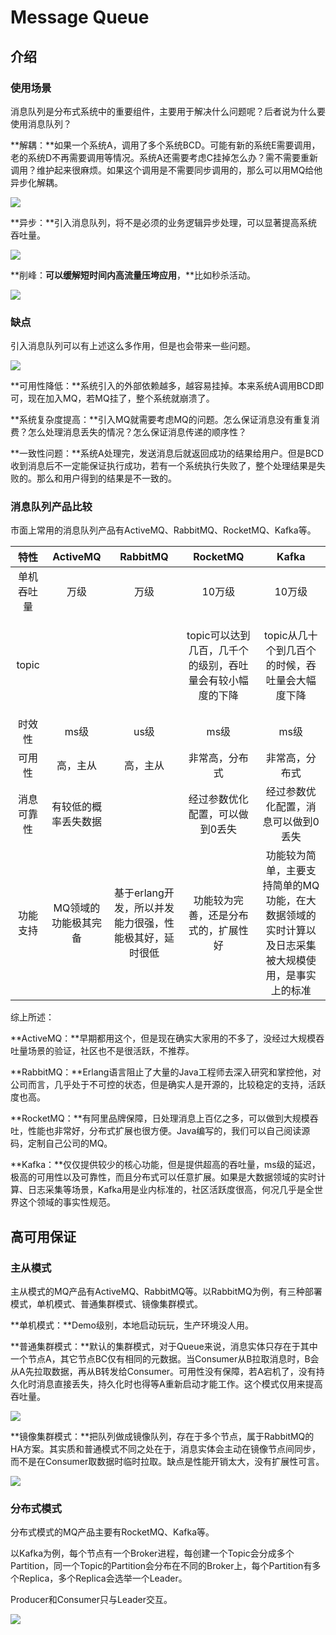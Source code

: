# Message Queue

## 介绍

### 使用场景

消息队列是分布式系统中的重要组件，主要用于解决什么问题呢？后者说为什么要使用消息队列？

**解耦：**如果一个系统A，调用了多个系统BCD。可能有新的系统E需要调用，老的系统D不再需要调用等情况。系统A还需要考虑C挂掉怎么办？需不需要重新调用？维护起来很麻烦。如果这个调用是不需要同步调用的，那么可以用MQ给他异步化解耦。

![](../.gitbook/assets/tu-pian%20%285%29.png)

**异步：**引入消息队列，将不是必须的业务逻辑异步处理，可以显著提高系统吞吐量。

![](../.gitbook/assets/tu-pian%20%283%29.png)

**削峰：**可以缓解短时间内高流量压垮应用**，**比如秒杀活动。

![](../.gitbook/assets/tu-pian%20%281%29.png)

### 缺点

引入消息队列可以有上述这么多作用，但是也会带来一些问题。

![](../.gitbook/assets/tu-pian%20%284%29.png)

**可用性降低：**系统引入的外部依赖越多，越容易挂掉。本来系统A调用BCD即可，现在加入MQ，若MQ挂了，整个系统就崩溃了。

**系统复杂度提高：**引入MQ就需要考虑MQ的问题。怎么保证消息没有重复消费？怎么处理消息丢失的情况？怎么保证消息传递的顺序性？

**一致性问题：**系统A处理完，发送消息后就返回成功的结果给用户。但是BCD收到消息后不一定能保证执行成功，若有一个系统执行失败了，整个处理结果是失败的。那么和用户得到的结果是不一致的。

### 消息队列产品比较

市面上常用的消息队列产品有ActiveMQ、RabbitMQ、RocketMQ、Kafka等。

<table>
  <thead>
    <tr>
      <th style="text-align:center">特性</th>
      <th style="text-align:center">ActiveMQ</th>
      <th style="text-align:center">RabbitMQ</th>
      <th style="text-align:center">RocketMQ</th>
      <th style="text-align:center">Kafka</th>
    </tr>
  </thead>
  <tbody>
    <tr>
      <td style="text-align:center">单机吞吐量</td>
      <td style="text-align:center">万级</td>
      <td style="text-align:center">万级</td>
      <td style="text-align:center">10万级</td>
      <td style="text-align:center">10万级</td>
    </tr>
    <tr>
      <td style="text-align:center">topic</td>
      <td style="text-align:center"></td>
      <td style="text-align:center"></td>
      <td style="text-align:center">topic可以达到几百，几千个的级别，吞吐量会有较小幅度的下降</td>
      <td style="text-align:center">
        <p>topic从几十个到几百个的时候，吞吐量会大幅度下降</p>
        <p></p>
      </td>
    </tr>
    <tr>
      <td style="text-align:center">时效性</td>
      <td style="text-align:center">ms级</td>
      <td style="text-align:center">us级</td>
      <td style="text-align:center">ms级</td>
      <td style="text-align:center">ms级</td>
    </tr>
    <tr>
      <td style="text-align:center">可用性</td>
      <td style="text-align:center">高，主从</td>
      <td style="text-align:center">高，主从</td>
      <td style="text-align:center">非常高，分布式</td>
      <td style="text-align:center">非常高，分布式</td>
    </tr>
    <tr>
      <td style="text-align:center">消息可靠性</td>
      <td style="text-align:center">有较低的概率丢失数据</td>
      <td style="text-align:center"></td>
      <td style="text-align:center">经过参数优化配置，可以做到0丢失</td>
      <td style="text-align:center">经过参数优化配置，消息可以做到0丢失</td>
    </tr>
    <tr>
      <td style="text-align:center">功能支持</td>
      <td style="text-align:center">MQ领域的功能极其完备</td>
      <td style="text-align:center">基于erlang开发，所以并发能力很强，性能极其好，延时很低</td>
      <td style="text-align:center">功能较为完善，还是分布式的，扩展性好</td>
      <td style="text-align:center">功能较为简单，主要支持简单的MQ功能，在大数据领域的实时计算以及日志采集被大规模使用，是事实上的标准</td>
    </tr>
  </tbody>
</table>综上所述：

**ActiveMQ：**早期都用这个，但是现在确实大家用的不多了，没经过大规模吞吐量场景的验证，社区也不是很活跃，不推荐。

**RabbitMQ：**Erlang语言阻止了大量的Java工程师去深入研究和掌控他，对公司而言，几乎处于不可控的状态，但是确实人是开源的，比较稳定的支持，活跃度也高。

**RocketMQ：**有阿里品牌保障，日处理消息上百亿之多，可以做到大规模吞吐，性能也非常好，分布式扩展也很方便。Java编写的，我们可以自己阅读源码，定制自己公司的MQ。

**Kafka：**仅仅提供较少的核心功能，但是提供超高的吞吐量，ms级的延迟，极高的可用性以及可靠性，而且分布式可以任意扩展。如果是大数据领域的实时计算、日志采集等场景，Kafka用是业内标准的，社区活跃度很高，何况几乎是全世界这个领域的事实性规范。

## 高可用保证

### 主从模式

主从模式的MQ产品有ActiveMQ、RabbitMQ等。以RabbitMQ为例，有三种部署模式，单机模式、普通集群模式、镜像集群模式。

**单机模式：**Demo级别，本地启动玩玩，生产环境没人用。

**普通集群模式：**默认的集群模式，对于Queue来说，消息实体只存在于其中一个节点A，其它节点BC仅有相同的元数据。当Consumer从B拉取消息时，B会从A先拉取数据，再从B转发给Consumer。可用性没有保障，若A宕机了，没有持久化时消息直接丢失，持久化时也得等A重新启动才能工作。这个模式仅用来提高吞吐量。

![](../.gitbook/assets/tu-pian%20%287%29.png)

**镜像集群模式：**把队列做成镜像队列，存在于多个节点，属于RabbitMQ的HA方案。其实质和普通模式不同之处在于，消息实体会主动在镜像节点间同步，而不是在Consumer取数据时临时拉取。缺点是性能开销太大，没有扩展性可言。

![](../.gitbook/assets/tu-pian.png)

### 分布式模式

分布式模式的MQ产品主要有RocketMQ、Kafka等。

以Kafka为例，每个节点有一个Broker进程，每创建一个Topic会分成多个Partition，同一个Topic的Partition会分布在不同的Broker上，每个Partition有多个Replica，多个Replica会选举一个Leader。

Producer和Consumer只与Leader交互。

![](../.gitbook/assets/tu-pian%20%282%29.png)



